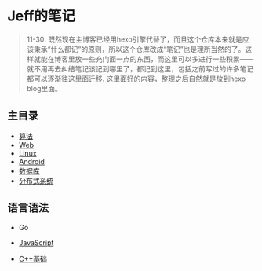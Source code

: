 # Jeff的笔记

> 11-30: 既然现在主博客已经用hexo引擎代替了，而且这个仓库本来就是应该秉承“什么都记”的原则，所以这个仓库改成“笔记”也是理所当然的了。这样就能在博客里放一些充门面一点的东西，而这里可以多进行一些积累——就不用再去纠结笔记该记到哪里了，都记到这里，包括之前写过的许多笔记都可以逐渐往这里面迁移. 这里面好的内容，整理之后自然就是放到hexo blog里面。

## 主目录

- [算法](Algorithms/README.md)
- [Web](Web/README.md)
- [Linux](Linux/README.md)
- [Android](Android/README.md)
- [数据库](Database/README.md)
- [分布式系统](DistrSys/README.md)

## 语言语法

- Go

- [JavaScript](Language/JavaScript/README.md)
- [C++基础](Language/C++/basic.md)